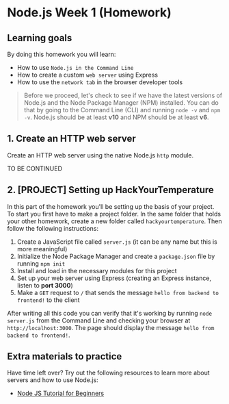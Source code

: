 # Node.js Week 1 (Homework)

## Learning goals

By doing this homework you will learn:

- How to use `Node.js in the Command Line`
- How to create a custom `web server` using Express
- How to use the `network tab` in the browser developer tools

> Before we proceed, let's check to see if we have the latest versions of Node.js and the Node Package Manager (NPM) installed. You can do that by going to the Command Line (CLI) and running `node -v` and `npm -v`. Node.js should be at least **v10** and NPM should be at least **v6**.

## 1. Create an HTTP web server

Create an HTTP web server using the native Node.js `http` module.

TO BE CONTINUED

## 2. [PROJECT] Setting up HackYourTemperature

In this part of the homework you'll be setting up the basis of your project. To start you first have to make a project folder. In the same folder that holds your other homework, create a new folder called `hackyourtemperature`. Then follow the following instructions:

1. Create a JavaScript file called `server.js` (it can be any name but this is more meaningful)
2. Initialize the Node Package Manager and create a `package.json` file by running `npm init`
3. Install and load in the necessary modules for this project
4. Set up your web server using Express (creating an Express instance, listen to **port 3000**)
5. Make a `GET` request to `/` that sends the message `hello from backend to frontend!` to the client

After writing all this code you can verify that it's working by running `node server.js` from the Command Line and checking your browser at `http://localhost:3000`. The page should display the message `hello from backend to frontend!`.

## Extra materials to practice

Have time left over? Try out the following resources to learn more about servers and how to use Node.js:

- [Node JS Tutorial for Beginners](https://www.youtube.com/playlist?list=PL4cUxeGkcC9gcy9lrvMJ75z9maRw4byYp)
